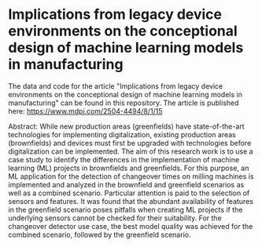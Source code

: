 # Implications from legacy device environments on the conceptional design of machine learning models in manufacturing

The data and code for the article "Implications from legacy device environments on the conceptional design of machine learning models in manufacturing" can be found in this repository. The article is published here: https://www.mdpi.com/2504-4494/8/1/15

Abstract:
While new production areas (greenfields) have state-of-the-art technologies for implementing digitalization, existing production areas (brownfields) and devices must first be upgraded with technologies before digitalization can be implemented. The aim of this research work is to use a case study to identify the differences in the implementation of machine learning (ML) projects in brownfields and greenfields. For this purpose, an ML application for the detection of changeover times on milling machines is implemented and analyzed in the brownfield and greenfield scenarios as well as a combined scenario. Particular attention is paid to the selection of sensors and features. It was found that the abundant availability of features in the greenfield scenario poses pitfalls when creating ML projects if the underlying sensors cannot be checked for their suitability. For the changeover detector use case, the best model quality was achieved for the combined scenario, followed by the greenfield scenario.